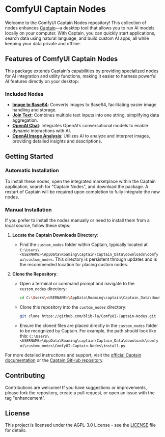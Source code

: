 # ComfyUI Captain Nodes

Welcome to the ComfyUI Captain Nodes repository! This collection of nodes enhances [Captain](https://get-captain.com)—a desktop tool that allows you to run AI models locally on your computer. With Captain, you can quickly start applications, search data using natural language, and build custom AI apps, all while keeping your data private and offline.

## Features of ComfyUI Captain Nodes

This package extends Captain's capabilities by providing specialized nodes for AI integration and utility functions, making it easier to harness powerful AI features directly on your desktop:

### Included Nodes

- **[Image to Base64](nodes/image_to_base64.py)**: Converts images to Base64, facilitating easier image handling and storage.
- **[Join Text](nodes/join_text.py)**: Combines multiple text inputs into one string, simplifying data aggregation.
- **[OpenAI Chat](nodes/openai_chat.py)**: Integrates OpenAI’s conversational models to enable dynamic interactions with AI.
- **[OpenAI Image Analysis](nodes/openai_image_analysis.py)**: Utilizes AI to analyze and interpret images, providing detailed insights and descriptions.

## Getting Started

### Automatic Installation

To install these nodes, open the integrated marketplace within the Captain application, search for "Captain Nodes", and download the package. A restart of Captain will be required upon completion to fully integrate the new nodes.

### Manual Installation

If you prefer to install the nodes manually or need to install them from a local source, follow these steps:

1. **Locate the Captain Downloads Directory**:

   - Find the `custom_nodes` folder within Captain, typically located at `C:\Users\<USERNAME>\AppData\Roaming\captain\Captain_Data\downloads\comfyui\custom_nodes`. This directory is persistent through updates and is the recommended location for placing custom nodes.

2. **Clone the Repository**:

   - Open a terminal or command prompt and navigate to the `custom_nodes` directory:

     ```sh
     cd C:\Users\<USERNAME>\AppData\Roaming\captain\Captain_Data\downloads\comfyui\custom_nodes
     ```

   - Clone this repository into the `custom_nodes` directory:

     ```sh
     git clone https://github.com/blib-la/ComfyUI-Captain-Nodes.git
     ```

   - Ensure the cloned files are placed directly in the `custom_nodes` folder to be recognized by Captain. For example, the path should look like this: `C:\Users\<USERNAME>\AppData\Roaming\captain\Captain_Data\downloads\comfyui\custom_nodes\ComfyUI-Captain-Nodes\install.py`.

For more detailed instructions and support, visit the [official Captain documentation](https://get-captain.com) or the [Captain GitHub repository](https://github.com/blib-la/captain).

## Contributing

Contributions are welcome! If you have suggestions or improvements, please fork the repository, create a pull request, or open an issue with the tag "enhancement".

## License

This project is licensed under the AGPL-3.0 License - see the [LICENSE](LICENSE) file for details.
